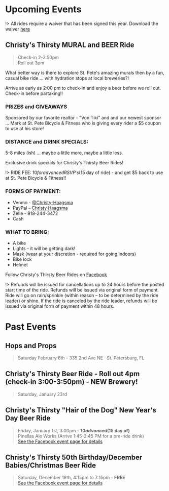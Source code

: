 # Upcoming Events

!> All rides require a waiver that has been signed this year. Download the waiver <a href="./media/files/waiver.pdf">here</a>

## Christy's Thirsty MURAL and BEER Ride
> Check-in 2-2:50pm<br />
Roll out 3pm

What better way is there to explore St. Pete's amazing murals then by a fun, casual bike ride ... with hydration stops at local breweries?!

Arrive as early as 2:00 pm to check-in and enjoy a beer before we roll out. Check-in before partaking!!

### PRIZES and GIVEAWAYS
Sponsored by our favorite realtor - "Von Tiki" and and our newest sponsor ... Mark at St. Pete Bicycle & Fitness who is giving every rider a $5 coupon to use at his store!

### DISTANCE and DRINK SPECIALS:
5-8 miles (ish) ... maybe a little more, maybe a little less.

Exclusive drink specials for Christy's Thirsty Beer Rides!

!> RIDE FEE: $10 for advanced RSVP's ($15 day of ride) - and get $5 back to use at St. Pete Bicycle & Fitness!!

### FORMS OF PAYMENT:
- Venmo - [@Christy-Haagsma](https://venmo.com/code?user_id=2531433834872832171)
- PayPal – [Christy Haagsma](https://PayPal.me/christyhaagsma/USD10)
- Zelle - 919-244-3472
- Cash

<!-- ### PARKING
Parking at The Pier can be challenging ... consider parking a little further out and riding your bike over. -->

### WHAT TO BRING:
- A bike
- Lights – it will be getting dark!
- Mask (wear at your discretion - required for going indoors)
- Bike lock
- Helmet

Follow Christy's Thirsty Beer Rides on [Facebook](https://www.facebook.com/Christys-Thirsty-Beer-Rides-102891621665302)

!> Refunds will be issued for cancellations up to 24 hours before the posted start time of the ride. Refunds will be issued via original form of payment. Ride will go on rain/sprinkle (within reason – to be determined by the ride leader) or shine. If the ride is canceled by the ride leader, refunds will be issued via original form of payment within 48 hours.

# Past Events

## Hops and Props
> Saturday February 6th - 335 2nd Ave NE · St. Petersburg, FL

## Christy's Thirsty Beer Ride - Roll out 4pm (check-in 3:00-3:50pm) - NEW Brewery!
> Saturday, January 23rd<br />

## Christy's Thirsty "Hair of the Dog" New Year's Day Beer Ride
> Friday, January 1st, 3:00pm - **$10 advanced ($15 day of)**<br />
Pinellas Ale Works (Arrive 1:45-2:45 PM for a pre-ride drink)
<br />[See the Facebook event page for details](https://fb.me/e/3igMaF5Cn)

## Christy's Thirsty 50th Birthday/December Babies/Christmas Beer Ride
> Saturday, December 19th, 4:15pm to 7:15pm - **FREE**
<br />[See the Facebook event page for details](https://fb.me/e/VN1BidE2)